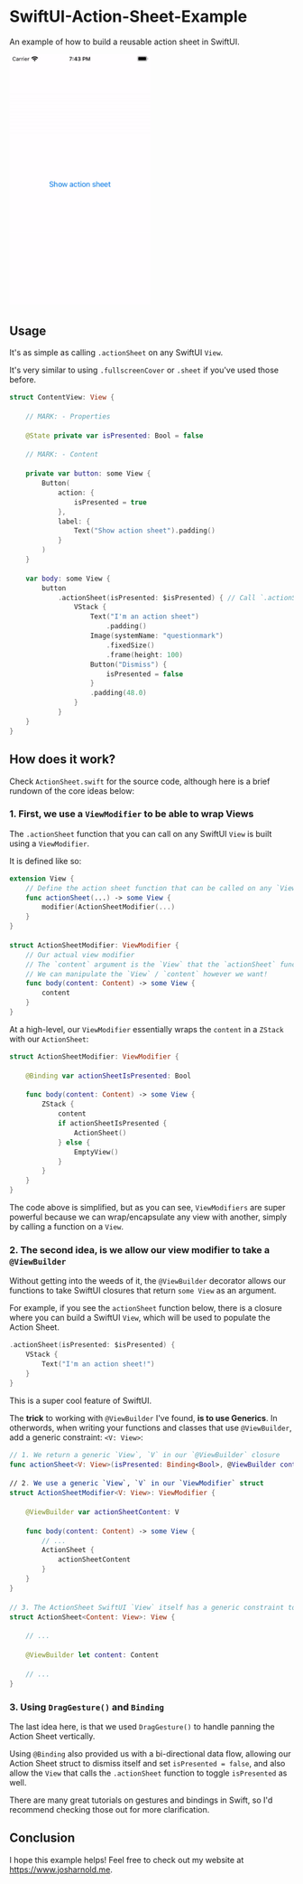 # SwiftUI-Action-Sheet-Example

An example of how to build a reusable action sheet in SwiftUI.

<img src="img/example.gif" width="250" height="auto"/>

## Usage

It's as simple as calling `.actionSheet` on any SwiftUI `View`.

It's very similar to using `.fullscreenCover` or `.sheet` if you've used those before.

```swift
struct ContentView: View {
    
    // MARK: - Properties
    
    @State private var isPresented: Bool = false
    
    // MARK: - Content
    
    private var button: some View {
        Button(
            action: {
                isPresented = true
            },
            label: {
                Text("Show action sheet").padding()
            }
        )
    }
    
    var body: some View {
        button
            .actionSheet(isPresented: $isPresented) { // Call `.actionSheet`
                VStack {
                    Text("I'm an action sheet")
                        .padding()
                    Image(systemName: "questionmark")
                        .fixedSize()
                        .frame(height: 100)
                    Button("Dismiss") {
                        isPresented = false
                    }
                    .padding(48.0)
                }
            }
    }
}
```

## How does it work?

Check `ActionSheet.swift` for the source code, although here is a brief rundown of the core ideas below:

### 1. First, we use a `ViewModifier` to be able to wrap Views

The `.actionSheet` function that you can call on any SwiftUI `View` is built using a `ViewModifier`.

It is defined like so:

```swift
extension View {
    // Define the action sheet function that can be called on any `View`
    func actionSheet(...) -> some View {
        modifier(ActionSheetModifier(...)
    }
}

struct ActionSheetModifier: ViewModifier {    
    // Our actual view modifier
    // The `content` argument is the `View` that the `actionSheet` function is being called on
    // We can manipulate the `View` / `content` however we want!
    func body(content: Content) -> some View {
        content
    }
}
```

At a high-level, our `ViewModifier` essentially wraps the `content` in a `ZStack` with our `ActionSheet`:

```swift
struct ActionSheetModifier: ViewModifier {

    @Binding var actionSheetIsPresented: Bool

    func body(content: Content) -> some View {
        ZStack {
            content
            if actionSheetIsPresented {
                ActionSheet()
            } else {
                EmptyView()
            }
        }
    }
}
```

The code above is simplified, but as you can see, `ViewModifiers` are super powerful because we can wrap/encapsulate any view with another, simply by calling a function on a `View`.


### 2. The second idea, is we allow our view modifier to take a `@ViewBuilder`

Without getting into the weeds of it, the `@ViewBuilder` decorator allows our functions to take SwiftUI closures that return `some View` as an argument.

For example, if you see the `actionSheet` function below, there is a closure where you can build a SwiftUI `View`, which will be used to populate the Action Sheet.

```swift
.actionSheet(isPresented: $isPresented) {
    VStack {
        Text("I'm an action sheet!")
    }
}
```

This is a super cool feature of SwiftUI.

The **trick** to working with `@ViewBuilder` I've found, **is to use Generics**. In otherwords, when writing your functions and classes that use `@ViewBuilder`, add a generic constraint: `<V: View>`:

```swift
// 1. We return a generic `View`, `V` in our `@ViewBuilder` closure
func actionSheet<V: View>(isPresented: Binding<Bool>, @ViewBuilder content: () -> V)

// 2. We use a generic `View`, `V` in our `ViewModifier` struct
struct ActionSheetModifier<V: View>: ViewModifier {

    @ViewBuilder var actionSheetContent: V
    
    func body(content: Content) -> some View {
        // ...
        ActionSheet {
            actionSheetContent
        }
    }    
}

// 3. The ActionSheet SwiftUI `View` itself has a generic constraint too that allows us to use `@ViewBuilder` to take a SwiftUI `View` as an input argument.
struct ActionSheet<Content: View>: View {

    // ...

    @ViewBuilder let content: Content

    // ...
}
```

### 3. Using `DragGesture()` and `Binding`

The last idea here, is that we used `DragGesture()` to handle panning the Action Sheet vertically. 

Using `@Binding` also provided us with a bi-directional data flow, allowing our Action Sheet struct to dismiss itself and set `isPresented = false`, and also allow the `View` that calls the `.actionSheet` function to toggle `isPresented` as well.

There are many great tutorials on gestures and bindings in Swift, so I'd recommend checking those out for more clarification.

## Conclusion

I hope this example helps! Feel free to check out my website at https://www.josharnold.me.

